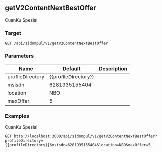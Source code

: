## getV2ContentNextBestOffer
CuanKu Spesial

### Target
```
GET /api/sidompul/v1/getV2ContentNextBestOffer
```

### Parameters
Name | Default | Description
--- | --- | ---
profileDirectory|{{profileDirectory}}|
msisdn|6281935155404|
location|NBO|
maxOffer|5|



### Examples
CuanKu Spesial
```
GET http://localhost:3000/api/sidompul/v1/getV2ContentNextBestOffer?profileDirectory={{profileDirectory}}&msisdn=6281935155404&location=NBO&maxOffer=5
```

